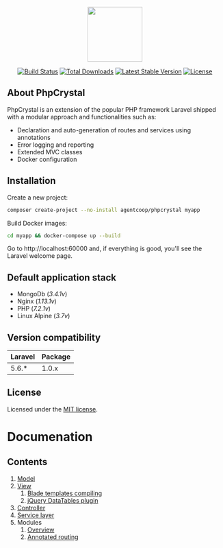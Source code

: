<p align="center"><img width="128" height="128" src="https://avatars2.githubusercontent.com/u/13236453">
</p>

<p align="center">
<a href="https://travis-ci.org/AgentCoop/phpcrystal"><img src="https://travis-ci.org/AgentCoop/phpcrystal.svg?branch=master" alt="Build Status"></a>
<a href="https://packagist.org/packages/agentcoop/phpcrystal"><img src="https://poser.pugx.org/agentcoop/phpcrystal/downloads" alt="Total Downloads"></a>
<a href="https://packagist.org/packages/agentcoop/phpcrystal"><img src="https://poser.pugx.org/agentcoop/phpcrystal/v/stable" alt="Latest Stable Version"></a>
<a href="https://packagist.org/packages/agentcoop/phpcrystal"><img src="https://poser.pugx.org/agentcoop/phpcrystal/license" alt="License"></a>
</p>

## About PhpCrystal
PhpCrystal is an extension of the popular PHP framework Laravel shipped with a modular approach and functionalities such as:
 * Declaration and auto-generation of routes and services using annotations
 * Error logging and reporting
 * Extended MVC classes
 * Docker configuration

## Installation
Create a new project:
```bash
composer create-project --no-install agentcoop/phpcrystal myapp
```
Build Docker images:
```bash
cd myapp && docker-compose up --build
```
Go to http://localhost:60000 and, if everything is good, you'll see the Laravel welcome page.

## Default application stack
 - MongoDb (*3.4.1v*)
 - Nginx (*1.13.1v*)
 - PHP (*7.2.1v*)
 - Linux Alpine (*3.7v*)

## Version compatibility
| Laravel | Package |
|---------|---------|
| 5.6.*   | 1.0.x   |

## License
Licensed under the [MIT license](https://opensource.org/licenses/MIT).

# Documenation

## Contents
1. [Model](docs/model.md)
2. [View](docs/view.md)
    1. [Blade templates compiling](docs/blade-compiling.md)
    2. [jQuery DataTables plugin](docs/jquery-datatables.md)
3. [Controller](docs/controller.md)
5. [Service layer](docs/services.md)
4. Modules
    1. [Overview](docs/modules.md)
    2. [Annotated routing](docs/annotated-routing.md)
